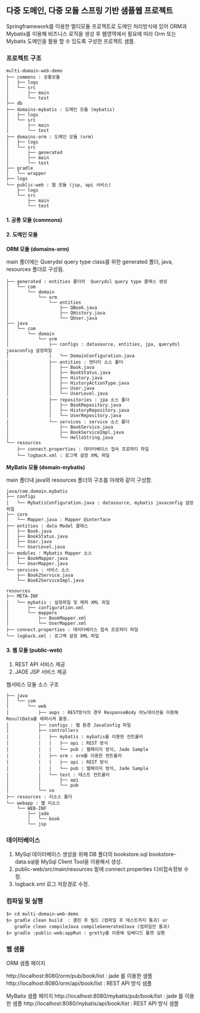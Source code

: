 ## 다중 도메인, 다중 모듈 스프링 기반 샘플웹 프로젝트

Springframework를 이용한 멀티모듈 프로젝트로 도메인 처리방식에 있어 ORM과 Mybatis를 이용해 비즈니스 로직을 생성 후 웹영역에서 필요에 따라 Orm 또는 Mybatis 도메인을 활용 할 수 있도록 구성한 프로젝트 샘플.

### 프로젝트 구조

```
multi-domain-web-demo
├── commons : 공통모듈
│   ├── logs
│   └── src
│       ├── main
│       └── test
├── db
├── domains-mybatis : 도메인 모듈 (mybatis)
│   ├── logs
│   └── src
│       ├── main
│       └── test
├── domains-orm : 도메인 모듈 (orm)
│   ├── logs
│   └── src
│       ├── generated
│       ├── main
│       └── test
├── gradle
│   └── wrapper
├── logs
└── public-web : 웹 모듈 (jsp, api 서비스)
    ├── logs
    └── src
        ├── main
        └── test
```

#### 1. 공통 모듈 (commons)

#### 2. 도메인 모듈

**ORM 모듈 (domains-orm)**

main 폴더에는 Querydsl query type class를 위한 generated 폴더, java, resources 폴더로 구성됨.
```
├── generated : entities 폴더의  Querydsl query type 클래스 생성
│   └── com
│       └── domain
│           └── orm
│               └── entities
│                   ├── QBook.java
│                   ├── QHistory.java
│                   └── QUser.java
├── java
│   └── com
│       └── domain
│           └── orm
│               ├── configs : datasource, entities, jpa, querydsl javaconfig 설정파일
│               │   └── DomainConfiguration.java
│               ├── entities : 엔티티 소스 폴더
│               │   ├── Book.java
│               │   ├── BookStatus.java
│               │   ├── History.java
│               │   ├── HistoryActionType.java
│               │   ├── User.java
│               │   └── UserLevel.java
│               ├── repositories : jpa 소스 폴더
│               │   ├── BookRepository.java
│               │   ├── HistoryRepository.java
│               │   └── UserRepository.java
│               └── services : service 소스 폴더
│                   ├── BookService.java
│                   ├── BookServiceImpl.java
│                   └── HelloString.java
└── resources
    ├── connect.properties : 데이터베이스 접속 프로퍼티 파일
    └── logback.xml : 로그백 설정 XML 파일
```

**MyBatis 모듈 (domain-mybatis)**

main 폴더내 java와 resources 폴더의 구조를 아래와 같이 구성함.
```
java/com.domain.mybatis
├── configs
│   └── MybatisConfiguration.java : datasource, mybatis javaconfig 설정파일
├── core
│   └── Mapper.java : Mapper @interface
├── entities : data Model 클래스
│   ├── Book.java
│   ├── BookStatus.java
│   ├── User.java
│   └── UserLevel.java
├── modules : Mybatis Mapper 소스
│   ├── BookMapper.java
│   └── UserMapper.java
└── services : 서비스 소스
    ├── Book2Service.java
    └── Book2ServiceImpl.java

```

```
resources
├── META-INF
│   └── mybatis : 설정파일 및 메퍼 XML 파일
│       ├── configuration.xml
│       └── mappers
│           ├── BookMapper.xml
│           └── UserMapper.xml
├── connect.properties : 데이터베이스 접속 프로퍼티 파일
└── logback.xml : 로그백 설정 XML 파일
```

#### 3. 웹 모듈 (public-web)

1. REST API 서비스 제공
2. JADE JSP 서비스 제공

웹서비스 모듈 소스 구조
```
├── java
│   └── com
│       └── web
│           ├── aops : REST방식의 경우 ResponseBody 어노테이션을 이용해 ResultData를 레퍼시켜 활용.
│           ├── configs : 웹 환경 JavaConfig 파일
│           ├── controllers
│           │   ├── mybatis : mybatis를 이용한 컨트롤러
│           │   │   ├── api : REST 방식
│           │   │   └── pub : 웹페이지 방식, Jade Sample
│           │   ├── orm : orm를 이용한 컨트롤러
│           │   │   ├── api : REST 방식
│           │   │   └── pub : 웹페이지 방식, Jade Sample
│           │   └── test : 테스트 컨트롤러
│           │       ├── api
│           │       └── pub
│           └── vo
├── resources : 리소스 폴더
└── webapp : 웹 리소스
    └── WEB-INF
        ├── jade
        │   └── book
        └── jsp

```

### 데이터베이스

1. MySql 데이터베이스 생성을 위해 DB 폴더의 bookstore.sql bookstore-data.sql을 MySql Client Tool을 이용해서 생성.
2. public-web/src/main/resources 밑에 connect.properties 디비접속정보 수정.
3. logback.xml 로그 저장경로 수정.

### 컴파일 및 실행

```
$> cd multi-domain-web-demo
$> gradle clean build  : 클린 후 빌드 (컴파일 후 테스트까지 통과) or
   gradle clean compileJava compileGeneratedJava (컴파일만 통과)
$> gradle :public-web:appRun : gretty를 이용해 임베디드 톰켓 실행
```

### 웹 샘플

ORM 샘플 페이지

http://localhost:8080/orm/pub/book/list : jade 를 이용한 샘플
http://localhost:8080/orm/api/book/list : REST API 방식 샘플

MyBatis 샘플 페이지
http://localhost:8080/mybatis/pub/book/list : jade 를 이용한 샘플
http://localhost:8080/mybatis/api/book/list : REST API 방식 샘플
